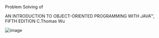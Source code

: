 
Problem Solving of 

AN INTRODUCTION TO OBJECT-ORIENTED PROGRAMMING WITH JAVA™, FIFTH EDITION
C.Thomas Wu

![image](https://user-images.githubusercontent.com/53119070/182374625-04647f55-1334-4a51-b97c-eaa1326d7b94.png)


